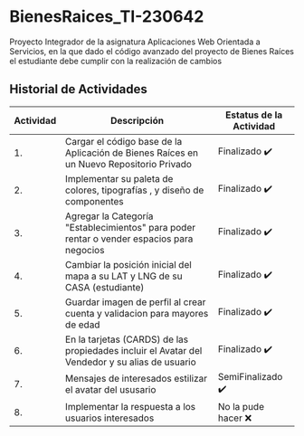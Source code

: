 # BienesRaices_TI-230642

Proyecto Integrador de la asignatura Aplicaciones Web Orientada a Servicios,  en la que dado el código avanzado del proyecto de Bienes Raíces  el estudiante debe cumplir con la realización de cambios

## Historial de Actividades

| Actividad | Descripción | Estatus de la Actividad |
|-----------|-------------|-------------------------|
|1.| Cargar el código base de la Aplicación de Bienes Raíces en un Nuevo Repositorio Privado|Finalizado ✔️|
|2.|Implementar su paleta de colores, tipografías , y diseño de componentes|Finalizado ✔️|
|3.|Agregar la Categoría "Establecimientos" para poder rentar o vender espacios para negocios|Finalizado ✔️|
|4.|Cambiar la posición inicial del mapa a su LAT y LNG de su CASA (estudiante)|Finalizado ✔️|
|5.|Guardar imagen de perfil al crear cuenta y validacion para mayores de edad|Finalizado ✔️|
|6.|En la tarjetas (CARDS) de las propiedades incluir el Avatar del Vendedor y su alias de usuario|Finalizado ✔️|
|7.|Mensajes de interesados estilizar el avatar del ususario |SemiFinalizado ✔️|
|8.|Implementar la respuesta a los usuarios interesados|No la pude hacer ❌|
